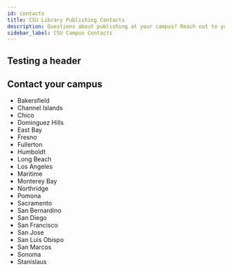 ```yaml
---
id: contacts
title: CSU Library Publishing Contacts
description: Questions about publishing at your campus? Reach out to your library contact
sidebar_label: CSU Campus Contacts
---
```


## Testing a header

## Contact your campus
 - Bakersfield
 - Channel Islands
 - Chico
 - Dominguez Hills
 - East Bay
 - Fresno
 - Fullerton
 - Humboldt
 - Long Beach
 - Los Angeles
 - Maritime
 - Monterey Bay
 - Northridge
 - Pomona
 - Sacramento
 - San Bernardino
 - San Diego
 - San Francisco
 - San Jose
 - San Luis Obispo
 - San Marcos
 - Sonoma
 - Stanislaus
